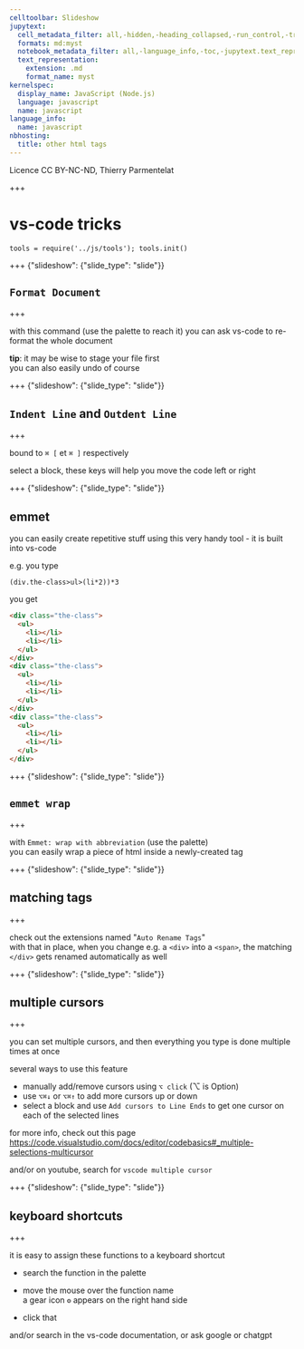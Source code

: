 ```yaml
---
celltoolbar: Slideshow
jupytext:
  cell_metadata_filter: all,-hidden,-heading_collapsed,-run_control,-trusted
  formats: md:myst
  notebook_metadata_filter: all,-language_info,-toc,-jupytext.text_representation.jupytext_version,-jupytext.text_representation.format_version
  text_representation:
    extension: .md
    format_name: myst
kernelspec:
  display_name: JavaScript (Node.js)
  language: javascript
  name: javascript
language_info:
  name: javascript
nbhosting:
  title: other html tags
---
```


Licence CC BY-NC-ND, Thierry Parmentelat

+++

# vs-code tricks

```{code-cell}
tools = require('../js/tools'); tools.init()
```

+++ {"slideshow": {"slide_type": "slide"}}

## `Format Document`

+++

with this command (use the palette to reach it) you can ask vs-code to re-format the whole document

<div class=note>
    
**tip**: it may be wise to stage your file first  
you can also easily undo of course
    
</div>

+++ {"slideshow": {"slide_type": "slide"}}

## `Indent Line` and `Outdent Line`

+++

bound to `⌘ [` et `⌘ ]` respectively

select a block, these keys will help you move the code left or right

+++ {"slideshow": {"slide_type": "slide"}}

## emmet

you can easily create repetitive stuff using this very handy tool - it is built into vs-code

e.g. you type

`(div.the-class>ul>(li*2))*3`

you get

```html
<div class="the-class">
  <ul>
    <li></li>
    <li></li>
  </ul>
</div>
<div class="the-class">
  <ul>
    <li></li>
    <li></li>
  </ul>
</div>
<div class="the-class">
  <ul>
    <li></li>
    <li></li>
  </ul>
</div>
```

+++ {"slideshow": {"slide_type": "slide"}}

## `emmet wrap`

+++

with `Emmet: wrap with abbreviation` (use the palette)  
you can easily wrap a piece of html inside a newly-created tag

+++ {"slideshow": {"slide_type": "slide"}}

## matching tags

+++

check out the extensions named "`Auto Rename Tags`"  
with that in place, when you change e.g. a `<div>` into a `<span>`, the matching `</div>` gets renamed automatically as well

+++ {"slideshow": {"slide_type": "slide"}}

## multiple cursors

+++

you can set multiple cursors, and then everything you type is done multiple times at once

several ways to use this feature

* manually add/remove cursors using `⌥ click` (⌥ is Option)
* use `⌥⌘↓` or `⌥⌘↑` to add more cursors up or down
* select a block and use `Add cursors to Line Ends` 
  to get one cursor on each of the selected lines

for more info, check out this page <https://code.visualstudio.com/docs/editor/codebasics#_multiple-selections-multicursor>

and/or on youtube, search for `vscode multiple cursor`

+++ {"slideshow": {"slide_type": "slide"}}

## keyboard shortcuts

+++

it is easy to assign these functions to a keyboard shortcut

* search the function in the palette
* move the mouse over the function name  
  a gear icon `⚙` appears on the right hand side

* click that

and/or search in the vs-code documentation, or ask google or chatgpt
